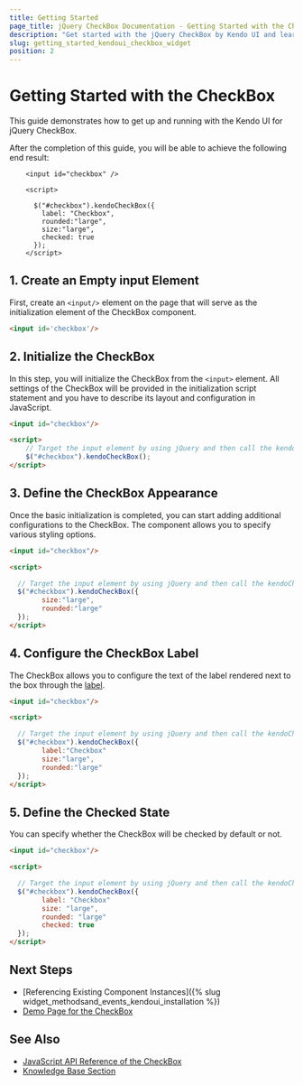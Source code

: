 ```yaml
---
title: Getting Started
page_title: jQuery CheckBox Documentation - Getting Started with the CheckBox
description: "Get started with the jQuery CheckBox by Kendo UI and learn how to create, initialize, and enable the component."
slug: getting_started_kendoui_checkbox_widget
position: 2
---
```


# Getting Started with the CheckBox

This guide demonstrates how to get up and running with the Kendo UI for jQuery CheckBox.

After the completion of this guide, you will be able to achieve the following end result:

```dojo
    <input id="checkbox" />

    <script>

      $("#checkbox").kendoCheckBox({ 
        label: "Checkbox",
        rounded:"large",
        size:"large",
        checked: true
      });
    </script>
```

## 1. Create an Empty input Element

First, create an `<input/>` element on the page that will serve as the initialization element of the CheckBox component.

```html
<input id='checkbox'/>
```

## 2. Initialize the CheckBox

In this step, you will initialize the CheckBox from the `<input>` element. All settings of the CheckBox will be provided in the initialization script statement and you have to describe its layout and configuration in JavaScript.

```html
<input id="checkbox"/>

<script>
    // Target the input element by using jQuery and then call the kendoCheckBox() method.
    $("#checkbox").kendoCheckBox();
</script>
```

## 3. Define the CheckBox Appearance

Once the basic initialization is completed, you can start adding additional configurations to the CheckBox. The component allows you to specify various styling options.

```html
<input id="checkbox"/>

<script>

  // Target the input element by using jQuery and then call the kendoCheckBox() method.
  $("#checkbox").kendoCheckBox({
        size:"large",
        rounded:"large"
  });
</script>
```

## 4. Configure the CheckBox Label

The CheckBox allows you to configure the text of the label rendered next to the box through the [label](/api/javascript/ui/checkbox/configuration/label).

```html
<input id="checkbox"/>

<script>

  // Target the input element by using jQuery and then call the kendoCheckBox() method.
  $("#checkbox").kendoCheckBox({
        label:"Checkbox"
        size:"large",
        rounded:"large"
  });
</script>
```

## 5. Define the Checked State

You can specify whether the CheckBox will be checked by default or not.

```html
<input id="checkbox"/>

<script>

  // Target the input element by using jQuery and then call the kendoCheckBox() method.
  $("#checkbox").kendoCheckBox({
        label: "Checkbox"
        size: "large",
        rounded: "large"
        checked: true
  });
</script>
```

## Next Steps

* [Referencing Existing Component Instances]({% slug widget_methodsand_events_kendoui_installation %})
* [Demo Page for the CheckBox](https://demos.telerik.com/kendo-ui/checkbox/index)

## See Also

* [JavaScript API Reference of the CheckBox](/api/javascript/ui/checkbox)
* [Knowledge Base Section](/knowledge-base)


